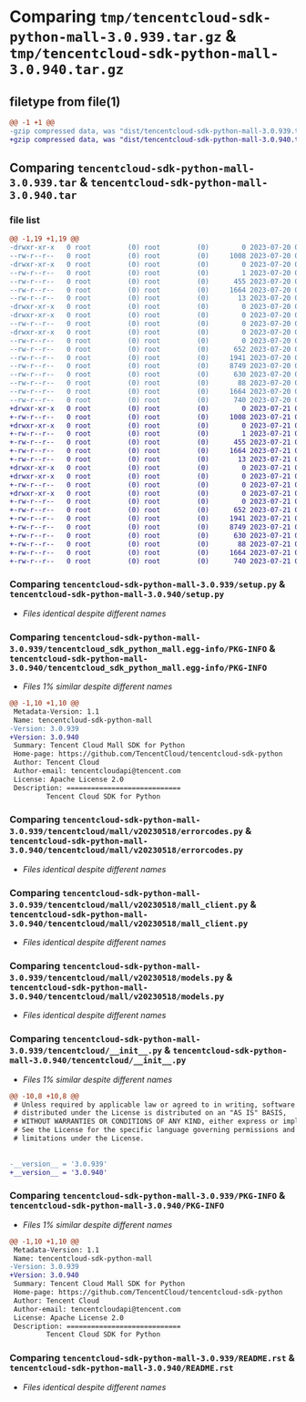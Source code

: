 # Comparing `tmp/tencentcloud-sdk-python-mall-3.0.939.tar.gz` & `tmp/tencentcloud-sdk-python-mall-3.0.940.tar.gz`

## filetype from file(1)

```diff
@@ -1 +1 @@
-gzip compressed data, was "dist/tencentcloud-sdk-python-mall-3.0.939.tar", last modified: Thu Jul 20 00:27:13 2023, max compression
+gzip compressed data, was "dist/tencentcloud-sdk-python-mall-3.0.940.tar", last modified: Fri Jul 21 00:45:27 2023, max compression
```

## Comparing `tencentcloud-sdk-python-mall-3.0.939.tar` & `tencentcloud-sdk-python-mall-3.0.940.tar`

### file list

```diff
@@ -1,19 +1,19 @@
-drwxr-xr-x   0 root         (0) root         (0)        0 2023-07-20 00:27:13.000000 tencentcloud-sdk-python-mall-3.0.939/
--rw-r--r--   0 root         (0) root         (0)     1008 2023-07-20 00:27:13.000000 tencentcloud-sdk-python-mall-3.0.939/setup.py
-drwxr-xr-x   0 root         (0) root         (0)        0 2023-07-20 00:27:13.000000 tencentcloud-sdk-python-mall-3.0.939/tencentcloud_sdk_python_mall.egg-info/
--rw-r--r--   0 root         (0) root         (0)        1 2023-07-20 00:27:13.000000 tencentcloud-sdk-python-mall-3.0.939/tencentcloud_sdk_python_mall.egg-info/dependency_links.txt
--rw-r--r--   0 root         (0) root         (0)      455 2023-07-20 00:27:13.000000 tencentcloud-sdk-python-mall-3.0.939/tencentcloud_sdk_python_mall.egg-info/SOURCES.txt
--rw-r--r--   0 root         (0) root         (0)     1664 2023-07-20 00:27:13.000000 tencentcloud-sdk-python-mall-3.0.939/tencentcloud_sdk_python_mall.egg-info/PKG-INFO
--rw-r--r--   0 root         (0) root         (0)       13 2023-07-20 00:27:13.000000 tencentcloud-sdk-python-mall-3.0.939/tencentcloud_sdk_python_mall.egg-info/top_level.txt
-drwxr-xr-x   0 root         (0) root         (0)        0 2023-07-20 00:27:13.000000 tencentcloud-sdk-python-mall-3.0.939/tencentcloud/
-drwxr-xr-x   0 root         (0) root         (0)        0 2023-07-20 00:27:13.000000 tencentcloud-sdk-python-mall-3.0.939/tencentcloud/mall/
--rw-r--r--   0 root         (0) root         (0)        0 2023-07-20 00:27:13.000000 tencentcloud-sdk-python-mall-3.0.939/tencentcloud/mall/__init__.py
-drwxr-xr-x   0 root         (0) root         (0)        0 2023-07-20 00:27:13.000000 tencentcloud-sdk-python-mall-3.0.939/tencentcloud/mall/v20230518/
--rw-r--r--   0 root         (0) root         (0)        0 2023-07-20 00:27:13.000000 tencentcloud-sdk-python-mall-3.0.939/tencentcloud/mall/v20230518/__init__.py
--rw-r--r--   0 root         (0) root         (0)      652 2023-07-20 00:27:13.000000 tencentcloud-sdk-python-mall-3.0.939/tencentcloud/mall/v20230518/errorcodes.py
--rw-r--r--   0 root         (0) root         (0)     1941 2023-07-20 00:27:13.000000 tencentcloud-sdk-python-mall-3.0.939/tencentcloud/mall/v20230518/mall_client.py
--rw-r--r--   0 root         (0) root         (0)     8749 2023-07-20 00:27:13.000000 tencentcloud-sdk-python-mall-3.0.939/tencentcloud/mall/v20230518/models.py
--rw-r--r--   0 root         (0) root         (0)      630 2023-07-20 00:27:13.000000 tencentcloud-sdk-python-mall-3.0.939/tencentcloud/__init__.py
--rw-r--r--   0 root         (0) root         (0)       88 2023-07-20 00:27:13.000000 tencentcloud-sdk-python-mall-3.0.939/setup.cfg
--rw-r--r--   0 root         (0) root         (0)     1664 2023-07-20 00:27:13.000000 tencentcloud-sdk-python-mall-3.0.939/PKG-INFO
--rw-r--r--   0 root         (0) root         (0)      740 2023-07-20 00:27:13.000000 tencentcloud-sdk-python-mall-3.0.939/README.rst
+drwxr-xr-x   0 root         (0) root         (0)        0 2023-07-21 00:45:27.000000 tencentcloud-sdk-python-mall-3.0.940/
+-rw-r--r--   0 root         (0) root         (0)     1008 2023-07-21 00:45:27.000000 tencentcloud-sdk-python-mall-3.0.940/setup.py
+drwxr-xr-x   0 root         (0) root         (0)        0 2023-07-21 00:45:27.000000 tencentcloud-sdk-python-mall-3.0.940/tencentcloud_sdk_python_mall.egg-info/
+-rw-r--r--   0 root         (0) root         (0)        1 2023-07-21 00:45:27.000000 tencentcloud-sdk-python-mall-3.0.940/tencentcloud_sdk_python_mall.egg-info/dependency_links.txt
+-rw-r--r--   0 root         (0) root         (0)      455 2023-07-21 00:45:27.000000 tencentcloud-sdk-python-mall-3.0.940/tencentcloud_sdk_python_mall.egg-info/SOURCES.txt
+-rw-r--r--   0 root         (0) root         (0)     1664 2023-07-21 00:45:27.000000 tencentcloud-sdk-python-mall-3.0.940/tencentcloud_sdk_python_mall.egg-info/PKG-INFO
+-rw-r--r--   0 root         (0) root         (0)       13 2023-07-21 00:45:27.000000 tencentcloud-sdk-python-mall-3.0.940/tencentcloud_sdk_python_mall.egg-info/top_level.txt
+drwxr-xr-x   0 root         (0) root         (0)        0 2023-07-21 00:45:27.000000 tencentcloud-sdk-python-mall-3.0.940/tencentcloud/
+drwxr-xr-x   0 root         (0) root         (0)        0 2023-07-21 00:45:27.000000 tencentcloud-sdk-python-mall-3.0.940/tencentcloud/mall/
+-rw-r--r--   0 root         (0) root         (0)        0 2023-07-21 00:45:27.000000 tencentcloud-sdk-python-mall-3.0.940/tencentcloud/mall/__init__.py
+drwxr-xr-x   0 root         (0) root         (0)        0 2023-07-21 00:45:27.000000 tencentcloud-sdk-python-mall-3.0.940/tencentcloud/mall/v20230518/
+-rw-r--r--   0 root         (0) root         (0)        0 2023-07-21 00:45:27.000000 tencentcloud-sdk-python-mall-3.0.940/tencentcloud/mall/v20230518/__init__.py
+-rw-r--r--   0 root         (0) root         (0)      652 2023-07-21 00:45:27.000000 tencentcloud-sdk-python-mall-3.0.940/tencentcloud/mall/v20230518/errorcodes.py
+-rw-r--r--   0 root         (0) root         (0)     1941 2023-07-21 00:45:27.000000 tencentcloud-sdk-python-mall-3.0.940/tencentcloud/mall/v20230518/mall_client.py
+-rw-r--r--   0 root         (0) root         (0)     8749 2023-07-21 00:45:27.000000 tencentcloud-sdk-python-mall-3.0.940/tencentcloud/mall/v20230518/models.py
+-rw-r--r--   0 root         (0) root         (0)      630 2023-07-21 00:45:27.000000 tencentcloud-sdk-python-mall-3.0.940/tencentcloud/__init__.py
+-rw-r--r--   0 root         (0) root         (0)       88 2023-07-21 00:45:27.000000 tencentcloud-sdk-python-mall-3.0.940/setup.cfg
+-rw-r--r--   0 root         (0) root         (0)     1664 2023-07-21 00:45:27.000000 tencentcloud-sdk-python-mall-3.0.940/PKG-INFO
+-rw-r--r--   0 root         (0) root         (0)      740 2023-07-21 00:45:27.000000 tencentcloud-sdk-python-mall-3.0.940/README.rst
```

### Comparing `tencentcloud-sdk-python-mall-3.0.939/setup.py` & `tencentcloud-sdk-python-mall-3.0.940/setup.py`

 * *Files identical despite different names*

### Comparing `tencentcloud-sdk-python-mall-3.0.939/tencentcloud_sdk_python_mall.egg-info/PKG-INFO` & `tencentcloud-sdk-python-mall-3.0.940/tencentcloud_sdk_python_mall.egg-info/PKG-INFO`

 * *Files 1% similar despite different names*

```diff
@@ -1,10 +1,10 @@
 Metadata-Version: 1.1
 Name: tencentcloud-sdk-python-mall
-Version: 3.0.939
+Version: 3.0.940
 Summary: Tencent Cloud Mall SDK for Python
 Home-page: https://github.com/TencentCloud/tencentcloud-sdk-python
 Author: Tencent Cloud
 Author-email: tencentcloudapi@tencent.com
 License: Apache License 2.0
 Description: ============================
         Tencent Cloud SDK for Python
```

### Comparing `tencentcloud-sdk-python-mall-3.0.939/tencentcloud/mall/v20230518/errorcodes.py` & `tencentcloud-sdk-python-mall-3.0.940/tencentcloud/mall/v20230518/errorcodes.py`

 * *Files identical despite different names*

### Comparing `tencentcloud-sdk-python-mall-3.0.939/tencentcloud/mall/v20230518/mall_client.py` & `tencentcloud-sdk-python-mall-3.0.940/tencentcloud/mall/v20230518/mall_client.py`

 * *Files identical despite different names*

### Comparing `tencentcloud-sdk-python-mall-3.0.939/tencentcloud/mall/v20230518/models.py` & `tencentcloud-sdk-python-mall-3.0.940/tencentcloud/mall/v20230518/models.py`

 * *Files identical despite different names*

### Comparing `tencentcloud-sdk-python-mall-3.0.939/tencentcloud/__init__.py` & `tencentcloud-sdk-python-mall-3.0.940/tencentcloud/__init__.py`

 * *Files 1% similar despite different names*

```diff
@@ -10,8 +10,8 @@
 # Unless required by applicable law or agreed to in writing, software
 # distributed under the License is distributed on an "AS IS" BASIS,
 # WITHOUT WARRANTIES OR CONDITIONS OF ANY KIND, either express or implied.
 # See the License for the specific language governing permissions and
 # limitations under the License.
 
 
-__version__ = '3.0.939'
+__version__ = '3.0.940'
```

### Comparing `tencentcloud-sdk-python-mall-3.0.939/PKG-INFO` & `tencentcloud-sdk-python-mall-3.0.940/PKG-INFO`

 * *Files 1% similar despite different names*

```diff
@@ -1,10 +1,10 @@
 Metadata-Version: 1.1
 Name: tencentcloud-sdk-python-mall
-Version: 3.0.939
+Version: 3.0.940
 Summary: Tencent Cloud Mall SDK for Python
 Home-page: https://github.com/TencentCloud/tencentcloud-sdk-python
 Author: Tencent Cloud
 Author-email: tencentcloudapi@tencent.com
 License: Apache License 2.0
 Description: ============================
         Tencent Cloud SDK for Python
```

### Comparing `tencentcloud-sdk-python-mall-3.0.939/README.rst` & `tencentcloud-sdk-python-mall-3.0.940/README.rst`

 * *Files identical despite different names*

